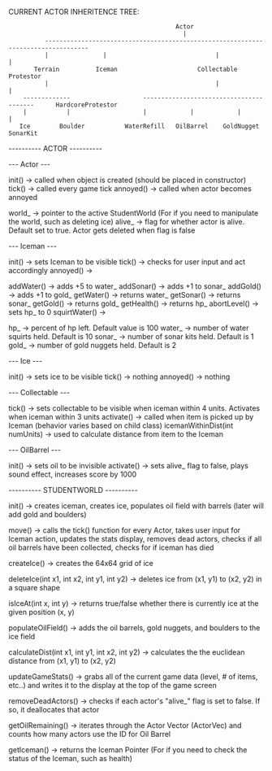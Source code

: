 CURRENT ACTOR INHERITENCE TREE:
              
                                                  Actor
                                                    |
              ----------------------------------------------------------------------------------
              |               |                              |                                 |
           Terrain          Iceman                      Collectable                        Protestor
              |                                              |                                 |
        -------------                    ----------------------------------------      HardcoreProtestor
        |           |                    |            |            |            |
       Ice        Boulder           WaterRefill   OilBarrel    GoldNugget    SonarKit



---------- ACTOR ----------

--- Actor ---

init() -> called when object is created (should be placed in constructor)
tick() -> called every game tick
annoyed() -> called when actor becomes annoyed

world_ -> pointer to the active StudentWorld (For if you need to manipulate the world, such as deleting ice)
alive_ -> flag for whether actor is alive. Default set to true. Actor gets deleted when flag is false


--- Iceman ---

init() -> sets Iceman to be visible
tick() -> checks for user input and act accordingly
annoyed() ->

addWater() -> adds +5 to water_
addSonar() -> adds +1 to sonar_
addGold() -> adds +1 to gold_
getWater() -> returns water_
getSonar() -> returns sonar_
getGold() -> returns gold_
getHealth() -> returns hp_
abortLevel() -> sets hp_ to 0
squirtWater() ->


hp_ -> percent of hp left. Default value is 100
water_ -> number of water squirts held. Default is 10
sonar_ -> number of sonar kits held. Default is 1
gold_ -> number of gold nuggets held. Default is 2


--- Ice ---

init() -> sets ice to be visible
tick() -> nothing
annoyed() -> nothing



--- Collectable ---

tick() -> sets collectable to be visible when iceman within 4 units. Activates when iceman within 3 units
activate() -> called when item is picked up by Iceman (behavior varies based on child class)
icemanWithinDist(int numUnits) -> used to calculate distance from item to the Iceman



--- OilBarrel ---

init() -> sets oil to be invisible
activate() -> sets alive_ flag to false, plays sound effect, increases score by 1000



---------- STUDENTWORLD ----------

init() -> creates iceman, creates ice, populates oil field with barrels (later will add gold and boulders)

move() -> calls the tick() function for every Actor, takes user input for Iceman action, updates the stats display, removes dead actors, checks if all oil barrels have been collected, checks for if iceman has died

createIce() -> creates the 64x64 grid of ice

deleteIce(int x1, int x2, int y1, int y2) -> deletes ice from (x1, y1) to (x2, y2) in a square shape

isIceAt(int x, int y) -> returns true/false whether there is currently ice at the given position (x, y)

populateOilField() -> adds the oil barrels, gold nuggets, and boulders to the ice field

calculateDist(int x1, int y1, int x2, int y2) -> calculates the the euclidean distance from (x1, y1) to (x2, y2)

updateGameStats() -> grabs all of the current game data (level, # of items, etc..) and writes it to the display at the top of the game screen

removeDeadActors() -> checks if each actor's "alive_" flag is set to false. If so, it deallocates that actor

getOilRemaining() -> iterates through the Actor Vector (ActorVec) and counts how many actors use the ID for Oil Barrel

getIceman() -> returns the Iceman Pointer (For if you need to check the status of the Iceman, such as health)



